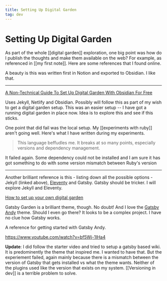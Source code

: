 ```yaml
---
title: Setting Up Digital Garden
tag: dev
---
```


# Setting Up Digital Garden

As part of the whole [[digital garden]] exploration, one big point was how do I publish the thoughts and make them available on the web? For example, as referenced in [[my first note]]. Here are some references that I found online.

A beauty is this was written first in Notion and exported to Obsidian. I like that.

---

[A Non-Technical Guide To Set Up Digital Garden With Obsidian For Free](https://beingpax.medium.com/a-non-technical-guide-to-set-up-digital-garden-with-obsidian-for-free-62d6df75553c)

Uses Jekyll, Netlify and Obsidian. Possibly will follow this as part of my wish to get a digital garden setup. This was an easier setup -- I have got a running digital garden in place now. Idea is to explore this and see if this sticks.

One point that did fail was the local setup. My [[experiments with ruby]] aren't going well. Here's what I have written during my experiments.

> This language beffudles me. It breaks at so many points, especially versions and dependency management.

It failed again. Some dependency could not be installed and I am sure it has got something to do with some version mismatch between Ruby's version 

---  

Another brilliant reference is this - listing down all the possible options - Jekyll (linked above), [Eleventy](https://github.com/binyamin/eleventy-garden) and Gatsby. Gatsby should be tricker. I will explore Jekyll and Eleventy.

[How to set up your own digital garden](https://nesslabs.com/digital-garden-set-up)

Gatsby Garden is a brilliant theme, though. No doubt! And I love the [Gatsby Andy](https://github.com/aravindballa/gatsby-theme-andy) theme. Should I even go there? It looks to be a complex project. I have no clue how Gatsby works.  

A reference for getting started with Gatsby Andy.

https://www.youtube.com/watch?v=bf5Wj-1IHa4

**Update**: I did follow the starter video and tried to setup a gatsby based wiki. It is predominently the theme that inspired me. I wanted to have that. But the experiement failed, again mainly because there is a mismatch between the version of Gatsby that gets installed vs what the theme wants. Neither of the plugins used like the version that exists on my system. [[Versioning in dev]] is a terrible problem to solve.